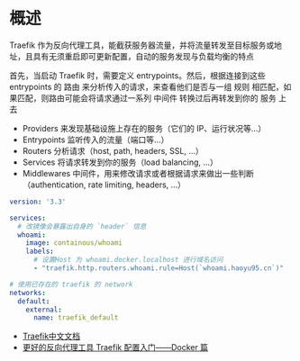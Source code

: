 

# 概述

Traefik 作为反向代理工具，能截获服务器流量，并将流量转发至目标服务或地址，且具有无须重启即可更新配置，自动的服务发现与负载均衡的特点


首先，当启动 Traefik 时，需要定义 entrypoints。然后，根据连接到这些 entrypoints 的 路由 来分析传入的请求，来查看他们是否与一组 规则 相匹配，如果匹配，则路由可能会将请求通过一系列 中间件 转换过后再转发到你的 服务 上去


- Providers 来发现基础设施上存在的服务（它们的 IP、运行状况等...）
- Entrypoints 监听传入的流量（端口等...）
- Routers 分析请求（host, path, headers, SSL, ...）
- Services 将请求转发到你的服务（load balancing, ...）
- Middlewares 中间件，用来修改请求或者根据请求来做出一些判断 （authentication, rate limiting, headers, ...）



```yaml
version: '3.3'

services:
  # 改镜像会暴露出自身的 `header` 信息
  whoami:
    image: containous/whoami
    labels:
      # 设置Host 为 whoami.docker.localhost 进行域名访问
      - "traefik.http.routers.whoami.rule=Host(`whoami.haoyu95.cn`)"

# 使用已存在的 traefik 的 network
networks:
  default:
    external:
      name: traefik_default
```




- [Traefik中文文档](https://www.qikqiak.com/traefik-book/)
- [更好的反向代理工具 Traefik 配置入门——Docker 篇](https://juejin.im/post/5e01c8a151882512243fa6d5#heading-7)



